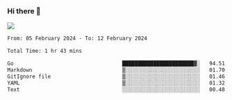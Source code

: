 ### Hi there 👋️

![](https://komarev.com/ghpvc/?username=Loner1024)

<!--START_SECTION:waka-->

```txt
From: 05 February 2024 - To: 12 February 2024

Total Time: 1 hr 43 mins

Go                                   ███████████████████████▓░   94.51 %
Markdown                             ▒░░░░░░░░░░░░░░░░░░░░░░░░   01.70 %
GitIgnore file                       ▒░░░░░░░░░░░░░░░░░░░░░░░░   01.46 %
YAML                                 ▒░░░░░░░░░░░░░░░░░░░░░░░░   01.32 %
Text                                 ░░░░░░░░░░░░░░░░░░░░░░░░░   00.48 %
```

<!--END_SECTION:waka-->



